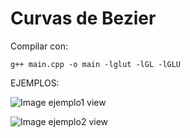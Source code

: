# Curvas de Bezier

Compilar con:
```
g++ main.cpp -o main -lglut -lGL -lGLU

```

EJEMPLOS:

![Image ejemplo1 view](https://github.com/katycyta/Computacion-Grafica-2019/blob/master/grafica1.PNG)


![Image ejemplo2 view](https://github.com/katycyta/Computacion-Grafica-2019/blob/master/grafica2.PNG)
